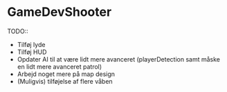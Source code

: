# GameDevShooter
TODO::
- Tilføj lyde
- Tilføj HUD
- Opdater AI til at være lidt mere avanceret (playerDetection samt måske en lidt mere avanceret patrol)
- Arbejd noget mere på map design
- (Muligvis) tilføjelse af flere våben
  

